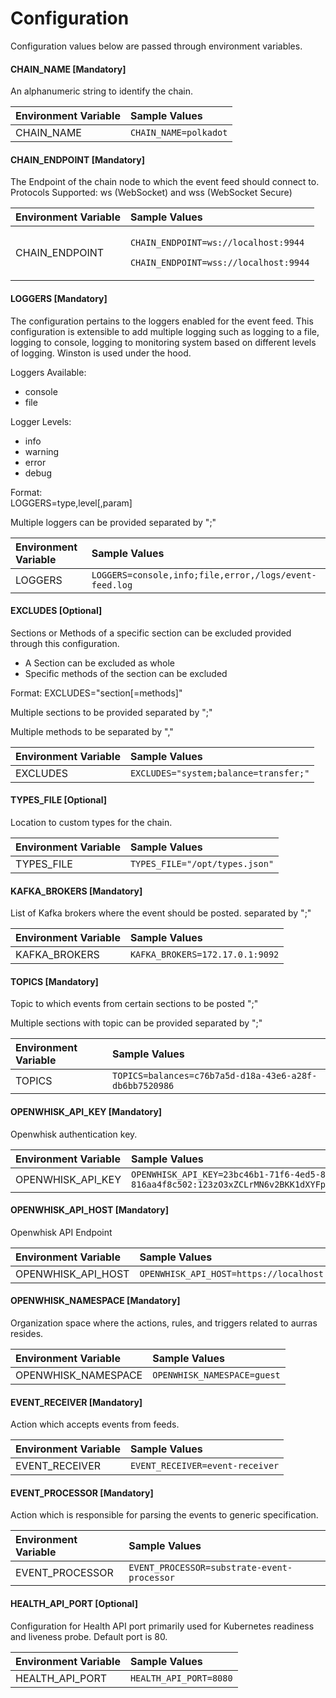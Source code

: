 # Configuration

Configuration values below are passed through environment variables.



#### CHAIN\_NAME [Mandatory]

An alphanumeric string to identify the chain.

| Environment Variable | Sample Values |
| :--- | :--- |
| CHAIN\_NAME | `CHAIN_NAME=polkadot` |



#### CHAIN\_ENDPOINT [Mandatory]

The Endpoint of the chain node to which the event feed should connect to. Protocols Supported: ws \(WebSocket\) and wss \(WebSocket Secure\)

<table>
  <thead>
    <tr>
      <th style="text-align:left">Environment Variable</th>
      <th style="text-align:left">Sample Values</th>
    </tr>
  </thead>
  <tbody>
    <tr>
      <td style="text-align:left">CHAIN_ENDPOINT</td>
      <td style="text-align:left">
        <p><code>CHAIN_ENDPOINT=ws://localhost:9944</code>
        </p>
        <p><code>CHAIN_ENDPOINT=wss://localhost:9944</code>
        </p>
      </td>
    </tr>
  </tbody>
</table>



#### LOGGERS [Mandatory]

The configuration pertains to the loggers enabled for the event feed. This configuration is extensible to add multiple logging such as logging to a file, logging to console, logging to monitoring system based on different levels of logging. Winston is used under the hood. 

Loggers Available:

* console 
* file

Logger Levels:

* info
* warning
* error
* debug

Format:  
LOGGERS=type,level\[,param\]

Multiple loggers can be provided separated by ";"

| Environment Variable | Sample Values |
| :--- | :--- |
| LOGGERS | `LOGGERS=console,info;file,error,/logs/event-feed.log` |



#### EXCLUDES [Optional]

Sections or Methods of a specific section can be excluded provided through this configuration.

* A Section can be excluded as whole
* Specific methods of the section can be excluded

Format: EXCLUDES="section\[=methods\]"

Multiple sections to be provided separated by ";"

Multiple methods to be separated by ","

| Environment Variable | Sample Values |
| :--- | :--- |
| EXCLUDES | `EXCLUDES="system;balance=transfer;"` |



#### TYPES\_FILE [Optional]

Location to custom types for the chain.

| Environment Variable | Sample Values |
| :--- | :--- |
| TYPES\_FILE | `TYPES_FILE="/opt/types.json"` |



#### KAFKA\_BROKERS [Mandatory]

List of Kafka brokers where the event should be posted. separated by ";"

| Environment Variable | Sample Values |
| :--- | :--- |
| KAFKA\_BROKERS | `KAFKA_BROKERS=172.17.0.1:9092` |



#### TOPICS [Mandatory]

Topic to which events from certain sections to be posted ";"

Multiple sections with topic can be provided separated by ";"

| Environment Variable | Sample Values |
| :--- | :--- |
| TOPICS | `TOPICS=balances=c76b7a5d-d18a-43e6-a28f-db6bb7520986` |



#### OPENWHISK\_API\_KEY [Mandatory]

Openwhisk authentication key.

| Environment Variable | Sample Values |
| :--- | :--- |
| OPENWHISK\_API\_KEY | `OPENWHISK_API_KEY=23bc46b1-71f6-4ed5-8c54-816aa4f8c502:123zO3xZCLrMN6v2BKK1dXYFpXlPkccOFqm12CdAsMgRU4VrNZ9lyGVCGuMDGIwP` |



#### OPENWHISK\_API\_HOST [Mandatory]

Openwhisk API Endpoint

| Environment Variable | Sample Values |
| :--- | :--- |
| OPENWHISK\_API\_HOST | `OPENWHISK_API_HOST=https://localhost:31001` |



#### OPENWHISK\_NAMESPACE [Mandatory]

Organization space where the actions, rules, and triggers related to aurras resides.

| Environment Variable | Sample Values |
| :--- | :--- |
| OPENWHISK\_NAMESPACE | `OPENWHISK_NAMESPACE=guest` |


#### EVENT\_RECEIVER [Mandatory]

Action which accepts events from feeds.

| Environment Variable | Sample Values |
| :--- | :--- |
| EVENT\_RECEIVER | `EVENT_RECEIVER=event-receiver` |


#### EVENT\_PROCESSOR [Mandatory]

Action which is responsible for parsing the events to generic specification.

| Environment Variable | Sample Values |
| :--- | :--- |
| EVENT\_PROCESSOR | `EVENT_PROCESSOR=substrate-event-processor` |


#### HEALTH\_API\_PORT [Optional]

Configuration for Health API port primarily used for Kubernetes readiness and liveness probe. Default port is 80.

| Environment Variable | Sample Values |
| :--- | :--- |
| HEALTH\_API\_PORT | `HEALTH_API_PORT=8080` |
